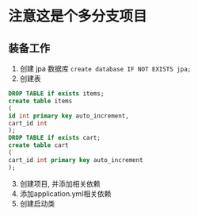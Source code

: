 # 注意这是个多分支项目

## 装备工作

1. 创建 jpa 数据库
   `create database IF NOT EXISTS jpa;`
2. 创建表
```sql
DROP TABLE if exists items;
create table items
(
id int primary key auto_increment,
cart_id int
);
DROP TABLE if exists cart;
create table cart
(
cart_id int primary key auto_increment
);
```

3. 创建项目, 并添加相关依赖
4. 添加application.yml相关依赖
5. 创建启动类

